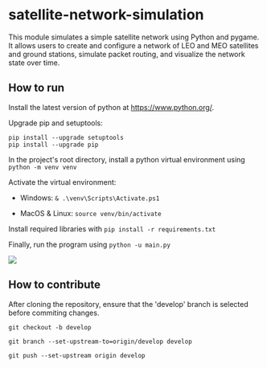 # satellite-network-simulation

This module simulates a simple satellite network using Python and pygame. It allows users to create and configure a network of LEO and MEO satellites and ground stations, simulate packet routing, and visualize the network state over time.

## How to run

Install the latest version of python at https://www.python.org/.

Upgrade pip and setuptools:

```
pip install --upgrade setuptools
pip install --upgrade pip
```

In the project's root directory, install a python virtual environment using `python -m venv venv`

Activate the virtual environment:

- Windows: `& .\venv\Scripts\Activate.ps1`

- MacOS & Linux: `source venv/bin/activate`

Install required libraries with `pip install -r requirements.txt`

Finally, run the program using `python -u main.py`

<img src="screen_recording.gif">

<br/>

## How to contribute

After cloning the repository, ensure that the 'develop' branch is selected before commiting changes.

`git checkout -b develop`

`git branch --set-upstream-to=origin/develop develop`

`git push --set-upstream origin develop`